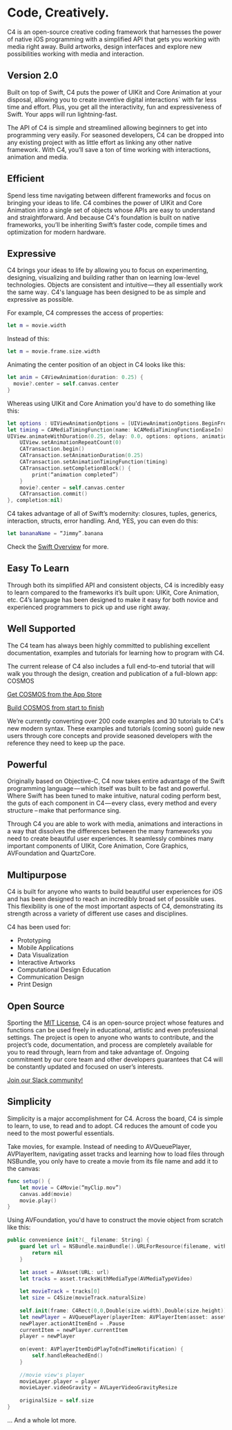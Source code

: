 # Code, Creatively.

C4 is an open-source creative coding framework that harnesses the power of native iOS programming with a simplified API that gets you working with media right away. Build artworks, design interfaces and explore new possibilities working with media and interaction.

## Version 2.0

Built on top of Swift, C4 puts the power of UIKit and Core Animation at your disposal, allowing you to create inventive digital interactions` with far less time and effort. Plus, you get all the interactivity, fun and expressiveness of Swift. Your apps will run lightning-fast.

The API of C4 is simple and streamlined allowing beginners to get into programming very easily. For seasoned developers, C4 can be dropped into any existing project with as little effort as linking any other native framework . With C4, you’ll save a ton of time working with interactions, animation and media.

## Efficient

Spend less time navigating between different frameworks and focus on bringing your ideas to life. C4 combines the power of UIKit and Core Animation into a single set of objects whose APIs are easy to understand and straightforward. And because C4's foundation is built on native frameworks, you’ll be inheriting Swift’s faster code, compile times and optimization for modern hardware.

## Expressive

C4 brings your ideas to life by allowing you to focus on experimenting, designing, visualizing and building rather than on learning low-level technologies. Objects are consistent and intuitive — they all essentially work the same way .  C4's language has been designed to be as simple and expressive as possible.

For example, C4 compresses the access of properties:

```Swift
let m = movie.width
```

Instead of this:
```Swift
let m = movie.frame.size.width
```

Animating the center position of an object in C4 looks like this:
```Swift
let anim = C4ViewAnimation(duration: 0.25) {
  movie?.center = self.canvas.center
}
```

Whereas using UIKit and Core Animation you'd have to do something like this:
```Swift
let options : UIViewAnimationOptions = [UIViewAnimationOptions.BeginFromCurrentState, UIViewAnimationOptions.CurveEaseInOut]
let timing = CAMediaTimingFunction(name: kCAMediaTimingFunctionEaseIn)
UIView.animateWithDuration(0.25, delay: 0.0, options: options, animations: {
    UIView.setAnimationRepeatCount(0)
    CATransaction.begin()
    CATransaction.setAnimationDuration(0.25)
    CATransaction.setAnimationTimingFunction(timing)
    CATransaction.setCompletionBlock() {
        print(“animation completed”)
    }
    movie?.center = self.canvas.center
    CATransaction.commit()
}, completion:nil)
```

C4 takes advantage of all of Swift’s modernity: closures, tuples, generics, interaction, structs, error handling. And, YES, you can even do this:

```Swift
let bananaName = “Jimmy”.banana
```

Check the [Swift Overview](https://developer.apple.com/swift/) for more.

## Easy To Learn

Through both its simplified API and consistent objects, C4 is incredibly easy to learn compared to the frameworks it’s built upon: UIKit, Core Animation, etc. C4’s language has been designed to make it easy for both novice and experienced programmers to pick up and use right away.

## Well Supported

The C4 team has always been highly committed to publishing excellent documentation, examples and tutorials for learning how to program with C4.

The current release of C4 also includes a full end-to-end tutorial that will walk you through the design, creation and publication of a full-blown app: COSMOS

[Get COSMOS from the App Store](https://itunes.apple.com/us/app/c4smos/id985883701?ls=1&mt=8)

[Build COSMOS from start to finish](http://http//www.c4ios.com/cosmos) 

We’re currently converting over 200 code examples and 30 tutorials to C4's new modern syntax. These examples and tutorials (coming soon) guide new users through core concepts and provide seasoned developers with the reference they need to keep up the pace.

## Powerful

Originally based on Objective-C, C4 now takes entire advantage of the Swift programming language — which itself was built to be fast and powerful. Where Swift has been tuned to make intuitive, natural coding perform best, the guts of each component in C4 — every class, every method and every structure –  make that performance sing.

Through C4 you are able to work with media, animations and interactions in a way that dissolves the differences between the many frameworks you need to create beautiful user experiences. It seamlessly combines many important components of UIKit, Core Animation, Core Graphics, AVFoundation and QuartzCore.

## Multipurpose

C4 is built for anyone who wants to build beautiful user experiences for iOS and has been designed to reach an incredibly broad set of possible uses. This flexibility is one of the most important aspects of C4, demonstrating its strength across a variety of different use cases and disciplines.

C4 has been used for:

- Prototyping
- Mobile Applications
- Data Visualization
- Interactive Artworks
- Computational Design Education
- Communication Design
- Print Design

## Open Source

Sporting the [MIT License](https://en.wikipedia.org/wiki/MIT_License), C4 is an open-source project whose features and functions can be used freely in educational, artistic and even professional settings. The project is open to anyone who wants to contribute, and the project’s code, documentation, and process are completely available for you to read through, learn from and take advantage of. Ongoing commitment by our core team and other developers guarantees that C4 will be constantly updated and focused on user’s interests.

[Join our Slack community!](https://join-c4.herokuapp.com/)

## Simplicity

Simplicity is a major accomplishment for C4. Across the board, C4 is simple to learn, to use, to read and to adopt. C4 reduces the amount of code you need to the most powerful essentials.

Take movies, for example. Instead of needing to AVQueuePlayer, AVPlayerItem, navigating asset tracks and learning how to load files through NSBundle, you only have to create a movie from its file name and add it to the canvas:

```Swift
func setup() {
    let movie = C4Movie(“myClip.mov”)
    canvas.add(movie)
    movie.play()
}
```

Using AVFoundation, you'd have to construct the movie object from scratch like this:
```Swift
public convenience init?(_ filename: String) {
    guard let url = NSBundle.mainBundle().URLForResource(filename, withExtension: nil) else {
        return nil
    }
    
    let asset = AVAsset(URL: url)
    let tracks = asset.tracksWithMediaType(AVMediaTypeVideo)
    
    let movieTrack = tracks[0]
    let size = C4Size(movieTrack.naturalSize)
    
    self.init(frame: C4Rect(0,0,Double(size.width),Double(size.height)))
    let newPlayer = AVQueuePlayer(playerItem: AVPlayerItem(asset: asset))
    newPlayer.actionAtItemEnd = .Pause
    currentItem = newPlayer.currentItem
    player = newPlayer
    
    on(event: AVPlayerItemDidPlayToEndTimeNotification) {
        self.handleReachedEnd()
    }
    
    //movie view's player
    movieLayer.player = player
    movieLayer.videoGravity = AVLayerVideoGravityResize
    
    originalSize = self.size
}
```

… And a whole lot more.

